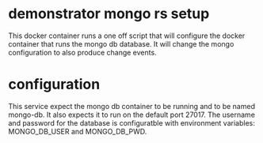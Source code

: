 # demonstrator mongo rs setup
This docker container runs a one off script that will configure the docker container that runs the mongo db database. It will change the mongo configuration to also produce change events.

# configuration
This service expect the mongo db container to be running and to be named mongo-db. It also expects it to run on the default port 27017. The username and password for the database is configuratble with environment variables:
MONGO_DB_USER and MONGO_DB_PWD.